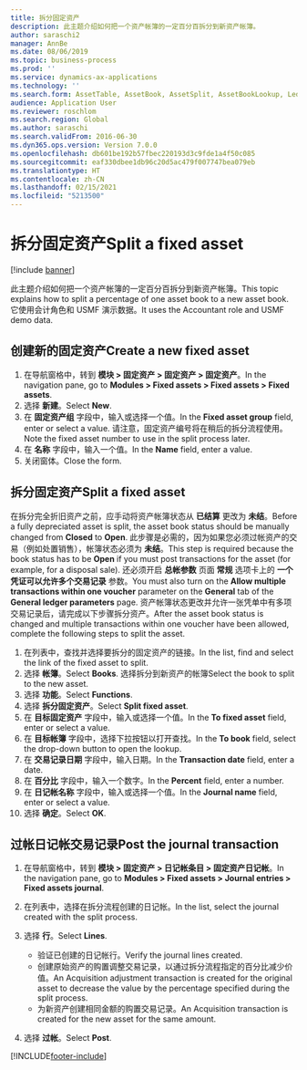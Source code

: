 ```yaml
---
title: 拆分固定资产
description: 此主题介绍如何把一个资产帐簿的一定百分百拆分到新资产帐簿。
author: saraschi2
manager: AnnBe
ms.date: 08/06/2019
ms.topic: business-process
ms.prod: ''
ms.service: dynamics-ax-applications
ms.technology: ''
ms.search.form: AssetTable, AssetBook, AssetSplit, AssetBookLookup, LedgerJournalTable, LedgerJournalTransAsset
audience: Application User
ms.reviewer: roschlom
ms.search.region: Global
ms.author: saraschi
ms.search.validFrom: 2016-06-30
ms.dyn365.ops.version: Version 7.0.0
ms.openlocfilehash: db601be192b57fbec220193d3c9fde1a4f50c085
ms.sourcegitcommit: eaf330dbee1db96c20d5ac479f007747bea079eb
ms.translationtype: HT
ms.contentlocale: zh-CN
ms.lasthandoff: 02/15/2021
ms.locfileid: "5213500"
---
```

# <a name="split-a-fixed-asset"></a><span data-ttu-id="ba667-103">拆分固定资产</span><span class="sxs-lookup"><span data-stu-id="ba667-103">Split a fixed asset</span></span>

[!include [banner](../../includes/banner.md)]

<span data-ttu-id="ba667-104">此主题介绍如何把一个资产帐簿的一定百分百拆分到新资产帐簿。</span><span class="sxs-lookup"><span data-stu-id="ba667-104">This topic explains how to split a percentage of one asset book to a new asset book.</span></span> <span data-ttu-id="ba667-105">它使用会计角色和 USMF 演示数据。</span><span class="sxs-lookup"><span data-stu-id="ba667-105">It uses the Accountant role and USMF demo data.</span></span>

## <a name="create-a-new-fixed-asset"></a><span data-ttu-id="ba667-106">创建新的固定资产</span><span class="sxs-lookup"><span data-stu-id="ba667-106">Create a new fixed asset</span></span>

1. <span data-ttu-id="ba667-107">在导航窗格中，转到 **模块 \> 固定资产 \> 固定资产 \> 固定资产**。</span><span class="sxs-lookup"><span data-stu-id="ba667-107">In the navigation pane, go to **Modules \> Fixed assets \> Fixed assets \> Fixed assets**.</span></span>
2. <span data-ttu-id="ba667-108">选择 **新建**。</span><span class="sxs-lookup"><span data-stu-id="ba667-108">Select **New**.</span></span>
3. <span data-ttu-id="ba667-109">在 **固定资产组** 字段中，输入或选择一个值。</span><span class="sxs-lookup"><span data-stu-id="ba667-109">In the **Fixed asset group** field, enter or select a value.</span></span> <span data-ttu-id="ba667-110">请注意，固定资产编号将在稍后的拆分流程使用。</span><span class="sxs-lookup"><span data-stu-id="ba667-110">Note the fixed asset number to use in the split process later.</span></span>
4. <span data-ttu-id="ba667-111">在 **名称** 字段中，输入一个值。</span><span class="sxs-lookup"><span data-stu-id="ba667-111">In the **Name** field, enter a value.</span></span>
5. <span data-ttu-id="ba667-112">关闭窗体。</span><span class="sxs-lookup"><span data-stu-id="ba667-112">Close the form.</span></span>

## <a name="split-a-fixed-asset"></a><span data-ttu-id="ba667-113">拆分固定资产</span><span class="sxs-lookup"><span data-stu-id="ba667-113">Split a fixed asset</span></span>

<span data-ttu-id="ba667-114">在拆分完全折旧资产之前，应手动将资产帐簿状态从 **已结算** 更改为 **未结**。</span><span class="sxs-lookup"><span data-stu-id="ba667-114">Before a fully depreciated asset is split, the asset book status should be manually changed from **Closed** to **Open**.</span></span> <span data-ttu-id="ba667-115">此步骤是必需的，因为如果您必须过帐资产的交易（例如处置销售），帐簿状态必须为 **未结**。</span><span class="sxs-lookup"><span data-stu-id="ba667-115">This step is required because the book status has to be **Open** if you must post transactions for the asset (for example, for a disposal sale).</span></span> <span data-ttu-id="ba667-116">还必须开启 **总帐参数** 页面 **常规** 选项卡上的 **一个凭证可以允许多个交易记录** 参数。</span><span class="sxs-lookup"><span data-stu-id="ba667-116">You must also turn on the **Allow multiple transactions within one voucher** parameter on the **General** tab of the **General ledger parameters** page.</span></span> <span data-ttu-id="ba667-117">资产帐簿状态更改并允许一张凭单中有多项交易记录后，请完成以下步骤拆分资产。</span><span class="sxs-lookup"><span data-stu-id="ba667-117">After the asset book status is changed and multiple transactions within one voucher have been allowed, complete the following steps to split the asset.</span></span>

1. <span data-ttu-id="ba667-118">在列表中，查找并选择要拆分的固定资产的链接。</span><span class="sxs-lookup"><span data-stu-id="ba667-118">In the list, find and select the link of the fixed asset to split.</span></span>
2. <span data-ttu-id="ba667-119">选择 **帐簿**。</span><span class="sxs-lookup"><span data-stu-id="ba667-119">Select **Books**.</span></span> <span data-ttu-id="ba667-120">选择拆分到新资产的帐簿</span><span class="sxs-lookup"><span data-stu-id="ba667-120">Select the book to split to the new asset.</span></span>
3. <span data-ttu-id="ba667-121">选择 **功能**。</span><span class="sxs-lookup"><span data-stu-id="ba667-121">Select **Functions**.</span></span>
4. <span data-ttu-id="ba667-122">选择 **拆分固定资产**。</span><span class="sxs-lookup"><span data-stu-id="ba667-122">Select **Split fixed asset**.</span></span>
5. <span data-ttu-id="ba667-123">在 **目标固定资产** 字段中，输入或选择一个值。</span><span class="sxs-lookup"><span data-stu-id="ba667-123">In the **To fixed asset** field, enter or select a value.</span></span>
6. <span data-ttu-id="ba667-124">在 **目标帐簿** 字段中，选择下拉按钮以打开查找。</span><span class="sxs-lookup"><span data-stu-id="ba667-124">In the **To book** field, select the drop-down button to open the lookup.</span></span>
7. <span data-ttu-id="ba667-125">在 **交易记录日期** 字段中，输入日期。</span><span class="sxs-lookup"><span data-stu-id="ba667-125">In the **Transaction date** field, enter a date.</span></span>
8. <span data-ttu-id="ba667-126">在 **百分比** 字段中，输入一个数字。</span><span class="sxs-lookup"><span data-stu-id="ba667-126">In the **Percent** field, enter a number.</span></span>
9. <span data-ttu-id="ba667-127">在 **日记帐名称** 字段中，输入或选择一个值。</span><span class="sxs-lookup"><span data-stu-id="ba667-127">In the **Journal name** field, enter or select a value.</span></span>
10. <span data-ttu-id="ba667-128">选择 **确定**。</span><span class="sxs-lookup"><span data-stu-id="ba667-128">Select **OK**.</span></span>

## <a name="post-the-journal-transaction"></a><span data-ttu-id="ba667-129">过帐日记帐交易记录</span><span class="sxs-lookup"><span data-stu-id="ba667-129">Post the journal transaction</span></span>

1. <span data-ttu-id="ba667-130">在导航窗格中，转到 **模块 \> 固定资产 \> 日记帐条目 \> 固定资产日记帐**。</span><span class="sxs-lookup"><span data-stu-id="ba667-130">In the navigation pane, go to **Modules \> Fixed assets \> Journal entries \> Fixed assets journal**.</span></span>
2. <span data-ttu-id="ba667-131">在列表中，选择在拆分流程创建的日记帐。</span><span class="sxs-lookup"><span data-stu-id="ba667-131">In the list, select the journal created with the split process.</span></span>
3. <span data-ttu-id="ba667-132">选择 **行**。</span><span class="sxs-lookup"><span data-stu-id="ba667-132">Select **Lines**.</span></span>

    - <span data-ttu-id="ba667-133">验证已创建的日记帐行。</span><span class="sxs-lookup"><span data-stu-id="ba667-133">Verify the journal lines created.</span></span>
    - <span data-ttu-id="ba667-134">创建原始资产的购置调整交易记录，以通过拆分流程指定的百分比减少价值。</span><span class="sxs-lookup"><span data-stu-id="ba667-134">An Acquisition adjustment transaction is created for the original asset to decrease the value by the percentage specified during the split process.</span></span>
    - <span data-ttu-id="ba667-135">为新资产创建相同金额的购置交易记录。</span><span class="sxs-lookup"><span data-stu-id="ba667-135">An Acquisition transaction is created for the new asset for the same amount.</span></span>

4. <span data-ttu-id="ba667-136">选择 **过帐**。</span><span class="sxs-lookup"><span data-stu-id="ba667-136">Select **Post**.</span></span>


[!INCLUDE[footer-include](../../../includes/footer-banner.md)]